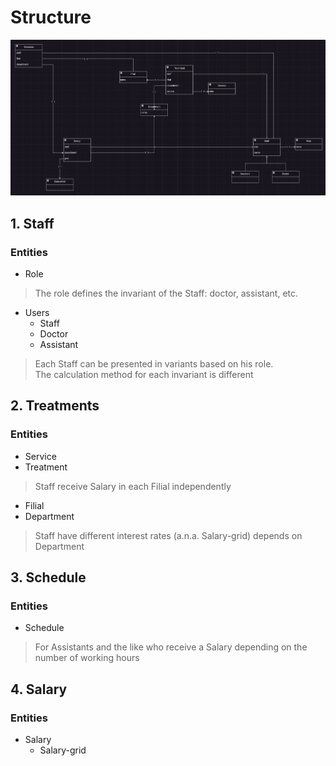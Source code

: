 # Structure
![img.png](assets/class_diagram.png)
## 1. Staff
### Entities
- Role
> The role defines the invariant of the Staff: doctor, assistant, etc.
- Users
  - Staff 
  - Doctor 
  - Assistant
>   Each Staff can be presented in variants based on his role.  
>   The calculation method for each invariant is different

## 2. Treatments
### Entities
- Service
- Treatment
> Staff receive Salary in each Filial independently 
- Filial
- Department
> Staff have different interest rates (a.n.a. Salary-grid) depends on Department

## 3. Schedule
### Entities
- Schedule
> For Assistants and the like who receive a Salary depending on the number of working hours

## 4. Salary
### Entities
- Salary
  - Salary-grid